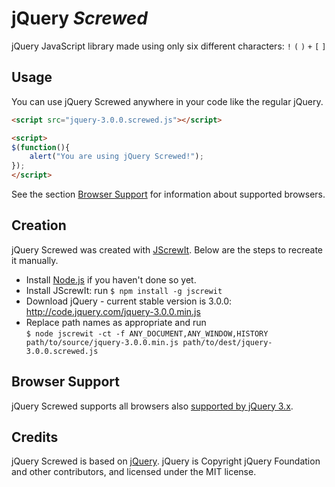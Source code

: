 jQuery *Screwed*
================

jQuery JavaScript library made using only six different characters: `!` `(` `)` `+` `[` `]`

Usage
-----

You can use jQuery Screwed anywhere in your code like the regular jQuery.

```html
<script src="jquery-3.0.0.screwed.js"></script>
```

```html
<script>
$(function(){
    alert("You are using jQuery Screwed!");
});
</script>
```

See the section [Browser Support](#browser-support) for information about supported browsers.

Creation
--------

jQuery Screwed was created with [JScrewIt](https://github.com/fasttime/JScrewIt).
Below are the steps to recreate it manually.

* Install [Node.js](http://nodejs.org) if you haven't done so yet.
* Install JScrewIt: run `$ npm install -g jscrewit`
* Download jQuery - current stable version is 3.0.0: http://code.jquery.com/jquery-3.0.0.min.js
* Replace path names as appropriate and run<br>
  `$ node jscrewit -ct -f ANY_DOCUMENT,ANY_WINDOW,HISTORY path/to/source/jquery-3.0.0.min.js
  path/to/dest/jquery-3.0.0.screwed.js`

Browser Support
---------------

jQuery Screwed supports all browsers also
[supported by jQuery 3.x](http://jquery.com/browser-support/).

Credits
-------

jQuery Screwed is based on [jQuery](https://github.com/jquery/jquery).
jQuery is Copyright jQuery Foundation and other contributors, and licensed under the MIT license.
